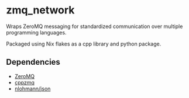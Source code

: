 # zmq_network

Wraps ZeroMQ messaging for standardized communication over multiple programming languages.

Packaged using Nix flakes as a cpp library and python package.

## Dependencies

- [ZeroMQ](https://zeromq.org/)
- [cppzmq](https://github.com/zeromq/cppzmq)
- [nlohmann/json](https://github.com/nlohmann/json)
